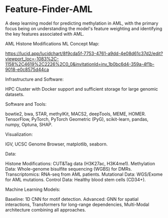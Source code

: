 # Feature-Finder-AML
A deep learning model for predicting methylation in AML, with the primary focus being on understanding the model's feature weighting and identifying the key features associated with AML.

AML Histone Modifications ML Concept Map:

https://lucid.app/lucidchart/8f9cda5f-7753-4761-a9dd-4e08d61c37d2/edit?viewport_loc=-1083%2C-1158%2C4619%2C2226%2C0_0&invitationId=inv_1b0bc6d4-359a-4f1b-9018-e0c8575d44ca


Infrastructure and Software:

HPC Cluster with Docker support and sufficient storage for large genomic datasets.


Software and Tools:

bowtie2, bwa, STAR, methylKit, MACS2, deepTools, MEME, HOMER.
TensorFlow, PyTorch, PyTorch Geometric (PyG), scikit-learn, pandas, numpy, Optuna, SHAP.


Visualization: 

IGV, UCSC Genome Browser, matplotlib, seaborn.


Data:

Histone Modifications: CUT&Tag data (H3K27ac, H3K4me1).
Methylation Data: Whole-genome bisulfite sequencing (WGBS) for DMRs.
Transcriptomics: RNA-seq from AML patients.
Mutational Data: WGS/Exome for AML mutations.
Control Data: Healthy blood stem cells (CD34+).


Machine Learning Models:

Baseline: 1D CNN for motif detection.
Advanced: GNN for spatial interactions, Transformers for long-range dependencies, Multi-Modal architecture combining all approaches.

